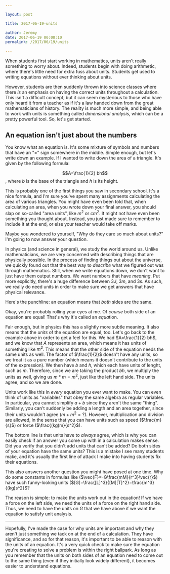 ```yaml
---

layout: post

title: 2017-06-19-units

author: Jeremy
date: 2017-06-19 00:00:10
permalink: /2017/06/19/units

---
```




When students first start working in mathematics, units aren't really something to worry about. Indeed, students begin with doing arithmetic, where there's little need for extra fuss about units. Students get used to writing equations without ever thinking about units.

However, students are then suddenly thrown into science classes where there *is* an emphasis on having the correct units throughout a calculation. This isn't a difficult concept, but it can seem mysterious to those who have only heard it from a teacher as if it's a law handed down from the great mathematicians of history. The reality is much more simple, and being able to work with units is something called *dimensional analysis*, which can be a pretty powerful tool. So, let's get started.

## An equation isn't just about the numbers

You know what an equation is. It's some mixture of symbols and numbers that have an "$=$" sign somewhere in the middle. Simple enough, but let's write down an example. If I wanted to write down the area of a triangle. It's given by the following formula:

$$A=\frac{1}{2} bh$$, where $b$ is the base of the triangle and $h$ is its height.

This is probably one of the first things you saw in secondary school. It's a nice formula, and I'm sure you've spent many assignments calculating the area of various triangles. You might have even been told that, when calculating an area, when you wrote down your final answer, you should slap on so-called "area units", like $m^2$ or $cm^2$. It might not have even been something you thought about. Instead, you just made sure to remember to include it at the end, or else your teacher would take off marks.

Maybe you wondered to yourself, "Why do they care so much about units?" I'm going to now answer your question.

In physics (and science in general), we study the world around us. Unlike mathematicians, we are very concerned with describing things that are physically possible. In the process of finding things out about the universe, we quickly found out that the best way to *describe* what we figured out was through mathematics. Still, when we write equations down, we don't want to just have them output numbers. We want numbers that have *meaning*. Put more explicitly, there's a huge difference between $3J$, $3m$, and $3s$. As such, we really do need units in order to make sure we get answers that have physical relevance.

Here's the punchline: an equation means that *both* sides are the same.

Okay, you're probably rolling your eyes at me. Of *course* both side of an equation are equal! That's why it's called an *equa*tion.

Fair enough, but in physics this has a slightly more subtle meaning. It also means that the *units* of the equation are equal, too. Let's go back to the example above in order to get a feel for this. We had $A=\frac{1}{2} bh$, and we know that $A$ represents an area, which means it has units of something like $m^2$. This means that the other side of the equation needs the same units as well. The factor of $\frac{1}{2}$ doesn't have any units, so we treat it as a pure number (which means it doesn't contribute to the units of the expression). We then have $b$ and $h$, which each have units of lenght, such as $m$. Therefore, since we are taking the product $bh$, we multiply the units as well, giving us $m*m=m^2$, just like the left hand side. The units agree, and so we are done.

Units work like this in *every* equation you ever want to make. You can even think of units as "variables" that obey the same algebra as regular variables. In particular, you cannot simplify $a+b$ since they aren't the same "thing". Similarly, you can't suddenly be adding a length and an area together, since their units wouldn't agree ($m+m^2=?$). However, multiplication and division are allowed, in the sense that you can have units such as speed ($\frac{m}{s}$) or force ($\frac{(kg)m}{s^2}$).

The bottom line is that units have to *always* agree, which is why you can easily check if an answer you come up with in a calculation makes sense. Did you verify that you didn't add units that can't be added? Do both sides of your equation have the same units? This is a mistake I see many students make, and it's usually the first line of attack I make into having students fix their equations.

This also answers another question you might have posed at one time. Why do some constants in formulas like ($\vec{F}=-G\frac{mM}{r^3}\vec{r}$) have such funny-looking units ($[G]=\frac{[L]^3}{[M][T]^2}=\frac{m^3}{(kg)s^2}$?

The reason is simple: to make the units work out in the equation! If we have a force on the left side, we need the units of a force on the right hand side. Thus, we need to have the units on $G$ that we have above if we want the equation to satisfy unit analysis.

---

Hopefully, I've made the case for why units are important and why they aren't just something we tack on at the end of a calculation. They have significance, and so for that reason, it's important to be able to reason with the units of an equation. It's a very quick check to make sure the equation you're creating to solve a problem is within the right ballpark. As long as you remember that the units on both sides of an equation need to come out to the same thing (even if they initially look widely different), it becomes easier to understand equations.